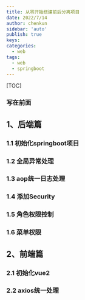 ```yaml
---
title: 从零开始搭建前后分离项目
date: 2022/7/14
author: chenkun
sidebar: 'auto'
publish: true
keys:
categories:
  - web
tags:	
  - web
  - springboot
---
```


[TOC]

### 写在前面

> 


## 1、后端篇

### 1.1 初始化springboot项目



### 1.2 全局异常处理

### 1.3 aop统一日志处理

### 1.4 添加Security

### 1.5 角色权限控制

### 1.6 菜单权限

## 2、前端篇

### 2.1 初始化vue2

### 2.2 axios统一处理